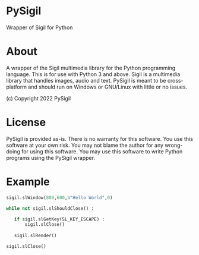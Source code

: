 # PySigil
Wrapper of Sigil for Python

# About
A wrapper of the Sigil multimedia library for the Python programming language. This is for use with Python 3 and above. Sigil is a multimedia library that handles images, audio and text. PySigil is meant to be cross-platform and should run on Windows or GNU/Linux with little or no issues.

(c) Copyright 2022 PySigil

# License

PySigil is provided as-is. There is no warranty for this software. You use this software at your own risk. You may not blame the author for any wrong-doing for using this software. You may use this software to write Python programs using the PySigil wrapper. 

# Example

```Python
sigil.slWindow(800,600,b"Hello World",0)

while not sigil.slShouldClose() :

   if sigil.slGetKey(SL_KEY_ESCAPE) :
       sigil.slClose()
       
   sigil.slRender()

sigil.slClose()
```
